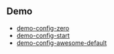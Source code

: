 
## Demo

* [demo-config-zero](demo-config-zero)
* [demo-config-start](demo-config-start)
* [demo-config-awesome-default](demo-config-awesome-default)
